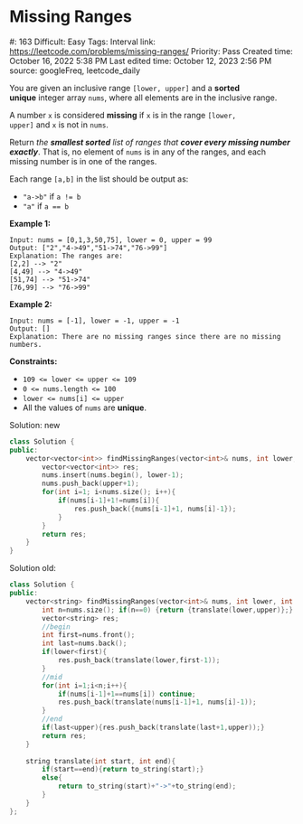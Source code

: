 # Missing Ranges

#: 163
Difficult: Easy
Tags: Interval
link: https://leetcode.com/problems/missing-ranges/
Priority: Pass
Created time: October 16, 2022 5:38 PM
Last edited time: October 12, 2023 2:56 PM
source: googleFreq, leetcode_daily

You are given an inclusive range `[lower, upper]` and a **sorted unique** integer array `nums`, where all elements are in the inclusive range.

A number `x` is considered **missing** if `x` is in the range `[lower, upper]` and `x` is not in `nums`.

Return *the **smallest sorted** list of ranges that **cover every missing number exactly***. That is, no element of `nums` is in any of the ranges, and each missing number is in one of the ranges.

Each range `[a,b]` in the list should be output as:

- `"a->b"` if `a != b`
- `"a"` if `a == b`

**Example 1:**

```
Input: nums = [0,1,3,50,75], lower = 0, upper = 99
Output: ["2","4->49","51->74","76->99"]
Explanation: The ranges are:
[2,2] --> "2"
[4,49] --> "4->49"
[51,74] --> "51->74"
[76,99] --> "76->99"

```

**Example 2:**

```
Input: nums = [-1], lower = -1, upper = -1
Output: []
Explanation: There are no missing ranges since there are no missing numbers.

```

**Constraints:**

- `109 <= lower <= upper <= 109`
- `0 <= nums.length <= 100`
- `lower <= nums[i] <= upper`
- All the values of `nums` are **unique**.

Solution: new

```cpp
class Solution {
public:
    vector<vector<int>> findMissingRanges(vector<int>& nums, int lower, int upper) {
        vector<vector<int>> res;
        nums.insert(nums.begin(), lower-1);
        nums.push_back(upper+1);
        for(int i=1; i<nums.size(); i++){
            if(nums[i-1]+1!=nums[i]){
                res.push_back({nums[i-1]+1, nums[i]-1});
            }
        }
        return res;
    }
}
```

Solution old:

```cpp
class Solution {
public:
    vector<string> findMissingRanges(vector<int>& nums, int lower, int upper) {
        int n=nums.size(); if(n==0) {return {translate(lower,upper)};}
        vector<string> res;
        //begin
        int first=nums.front(); 
        int last=nums.back();
        if(lower<first){
            res.push_back(translate(lower,first-1));
        }
        //mid
        for(int i=1;i<n;i++){
            if(nums[i-1]+1==nums[i]) continue;
            res.push_back(translate(nums[i-1]+1, nums[i]-1));
        }
        //end
        if(last<upper){res.push_back(translate(last+1,upper));}
        return res;
    }
    
    string translate(int start, int end){
        if(start==end){return to_string(start);}
        else{
            return to_string(start)+"->"+to_string(end);
        }
    }
};
```